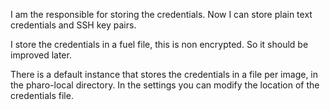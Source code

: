 I am the responsible for storing the credentials. 
Now I can store plain text credentials and SSH key pairs. 

I store the credentials in a fuel file, this is non encrypted. So it should be improved later.

There is a default instance that stores the credentials in a file per image, in the pharo-local directory.
In the settings you can modify the location of the credentials file.